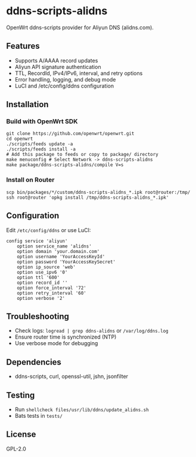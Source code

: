 # ddns-scripts-alidns

OpenWrt ddns-scripts provider for Aliyun DNS (alidns.com).

## Features
- Supports A/AAAA record updates
- Aliyun API signature authentication
- TTL, RecordId, IPv4/IPv6, interval, and retry options
- Error handling, logging, and debug mode
- LuCI and /etc/config/ddns configuration

## Installation

### Build with OpenWrt SDK
```
git clone https://github.com/openwrt/openwrt.git
cd openwrt
./scripts/feeds update -a
./scripts/feeds install -a
# Add this package to feeds or copy to package/ directory
make menuconfig # Select Network -> ddns-scripts-alidns
make package/ddns-scripts-alidns/compile V=s
```

### Install on Router
```
scp bin/packages/*/custom/ddns-scripts-alidns_*.ipk root@router:/tmp/
ssh root@router 'opkg install /tmp/ddns-scripts-alidns_*.ipk'
```

## Configuration

Edit `/etc/config/ddns` or use LuCI:
```
config service 'aliyun'
    option service_name 'alidns'
    option domain 'your.domain.com'
    option username 'YourAccessKeyId'
    option password 'YourAccessKeySecret'
    option ip_source 'web'
    option use_ipv6 '0'
    option ttl '600'
    option record_id ''
    option force_interval '72'
    option retry_interval '60'
    option verbose '2'
```

## Troubleshooting
- Check logs: `logread | grep ddns-alidns` or `/var/log/ddns.log`
- Ensure router time is synchronized (NTP)
- Use verbose mode for debugging

## Dependencies
- ddns-scripts, curl, openssl-util, jshn, jsonfilter

## Testing
- Run `shellcheck files/usr/lib/ddns/update_alidns.sh`
- Bats tests in `tests/`

## License
GPL-2.0 